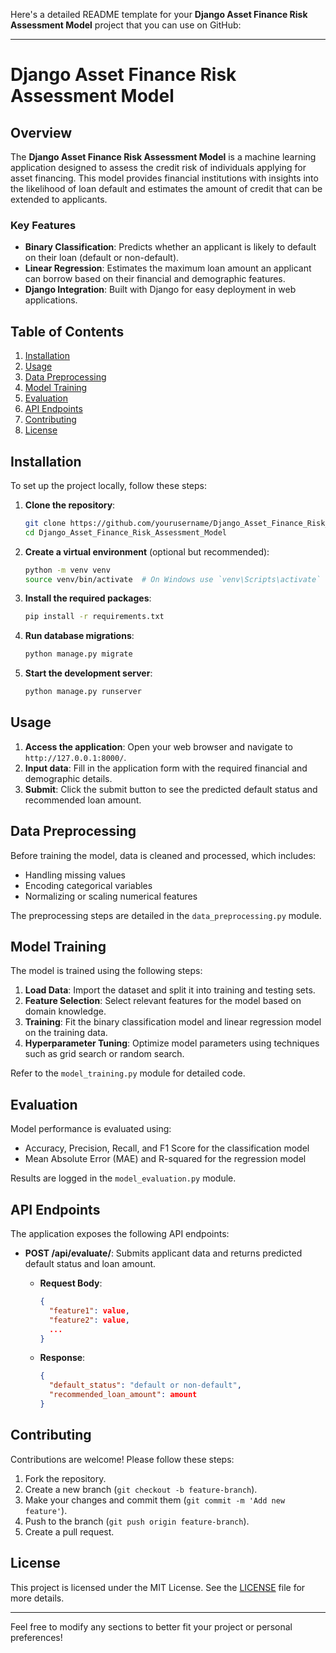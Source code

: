 Here's a detailed README template for your **Django Asset Finance Risk Assessment Model** project that you can use on GitHub:

---

# Django Asset Finance Risk Assessment Model

## Overview

The **Django Asset Finance Risk Assessment Model** is a machine learning application designed to assess the credit risk of individuals applying for asset financing. This model provides financial institutions with insights into the likelihood of loan default and estimates the amount of credit that can be extended to applicants.

### Key Features

- **Binary Classification**: Predicts whether an applicant is likely to default on their loan (default or non-default).
- **Linear Regression**: Estimates the maximum loan amount an applicant can borrow based on their financial and demographic features.
- **Django Integration**: Built with Django for easy deployment in web applications.

## Table of Contents

1. [Installation](#installation)
2. [Usage](#usage)
3. [Data Preprocessing](#data-preprocessing)
4. [Model Training](#model-training)
5. [Evaluation](#evaluation)
6. [API Endpoints](#api-endpoints)
7. [Contributing](#contributing)
8. [License](#license)

## Installation

To set up the project locally, follow these steps:

1. **Clone the repository**:

   ```bash
   git clone https://github.com/yourusername/Django_Asset_Finance_Risk_Assessment_Model.git
   cd Django_Asset_Finance_Risk_Assessment_Model
   ```

2. **Create a virtual environment** (optional but recommended):

   ```bash
   python -m venv venv
   source venv/bin/activate  # On Windows use `venv\Scripts\activate`
   ```

3. **Install the required packages**:

   ```bash
   pip install -r requirements.txt
   ```

4. **Run database migrations**:

   ```bash
   python manage.py migrate
   ```

5. **Start the development server**:

   ```bash
   python manage.py runserver
   ```

## Usage

1. **Access the application**: Open your web browser and navigate to `http://127.0.0.1:8000/`.
2. **Input data**: Fill in the application form with the required financial and demographic details.
3. **Submit**: Click the submit button to see the predicted default status and recommended loan amount.

## Data Preprocessing

Before training the model, data is cleaned and processed, which includes:

- Handling missing values
- Encoding categorical variables
- Normalizing or scaling numerical features

The preprocessing steps are detailed in the `data_preprocessing.py` module.

## Model Training

The model is trained using the following steps:

1. **Load Data**: Import the dataset and split it into training and testing sets.
2. **Feature Selection**: Select relevant features for the model based on domain knowledge.
3. **Training**: Fit the binary classification model and linear regression model on the training data.
4. **Hyperparameter Tuning**: Optimize model parameters using techniques such as grid search or random search.

Refer to the `model_training.py` module for detailed code.

## Evaluation

Model performance is evaluated using:

- Accuracy, Precision, Recall, and F1 Score for the classification model
- Mean Absolute Error (MAE) and R-squared for the regression model

Results are logged in the `model_evaluation.py` module.

## API Endpoints

The application exposes the following API endpoints:

- **POST /api/evaluate/**: Submits applicant data and returns predicted default status and loan amount.
  - **Request Body**:
    ```json
    {
      "feature1": value,
      "feature2": value,
      ...
    }
    ```

  - **Response**:
    ```json
    {
      "default_status": "default or non-default",
      "recommended_loan_amount": amount
    }
    ```

## Contributing

Contributions are welcome! Please follow these steps:

1. Fork the repository.
2. Create a new branch (`git checkout -b feature-branch`).
3. Make your changes and commit them (`git commit -m 'Add new feature'`).
4. Push to the branch (`git push origin feature-branch`).
5. Create a pull request.

## License

This project is licensed under the MIT License. See the [LICENSE](LICENSE) file for more details.

---

Feel free to modify any sections to better fit your project or personal preferences!
